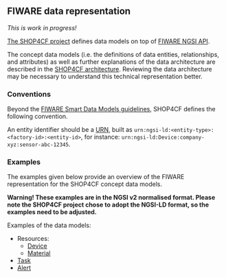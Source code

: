 ## FIWARE data representation 

_This is work in progress!_

[The SHOP4CF project](https://shop4cf.eu/) defines data models on top of 
[FIWARE NGSI API](https://fiware-datamodels.readthedocs.io/en/latest/howto/index.html).  

The concept data models 
(i.e. the definitions of data entities, relationships, and attributes)
as well as further explanations of the data architecture
are described in the [SHOP4CF architecture](https://opencalls.shop4cf.eu/call/filePreview/50). 
Reviewing the data architecture may be necessary 
to understand this technical representation better.

### Conventions

Beyond the [FIWARE Smart Data Models guidelines](https://github.com/smart-data-models/data-models/blob/master/guidelines.md), 
SHOP4CF defines the following convention.

An entity identifier should be a [URN](https://en.wikipedia.org/wiki/Uniform_Resource_Name), 
built as `urn:ngsi-ld:<entity-type>:<factory-id>:<entity-id>`, 
for instance: `urn:ngsi-ld:Device:company-xyz:sensor-abc-12345`.

### Examples

The examples given below provide an overview 
of the FIWARE representation for the SHOP4CF concept data models.

**Warning! These examples are in the NGSI v2 normalised format. 
Please note the SHOP4CF project chose to adopt the NGSI-LD format, so the examples need to be adjusted.**

Examples of the data models:

- Resources:
    - [Device](device.md)
    - [Material](material.md)
- [Task](task.md)
- [Alert](alert.md)
